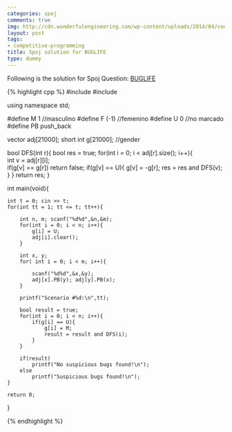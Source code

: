 ```yaml
---
categories: spoj
comments: true
img: http://cdn.wonderfulengineering.com/wp-content/uploads/2014/04/code-wallpaper-6.png
layout: post
tags:
- competitive-programming
title: Spoj solution for BUGLIFE
type: dummy
---
```


Following is the solution for Spoj Question: [BUGLIFE](http://www.spoj.com/problems/BUGLIFE/)

{% highlight cpp %}
#include <iostream>
#include <vector>
 
using namespace std;
 
#define M 1 //masculino
#define F (-1) //femenino
#define U 0 //no marcado
#define PB push_back
 
 
vector<int> adj[21000];
short int g[21000]; //gender
 
 
bool DFS(int r){
    bool res = true;
    for(int i = 0; i < adj[r].size(); i++){        
        int v = adj[r][i];          
        if(g[v] == g[r]) return false;
        if(g[v] == U){
            g[v] = -g[r];
            res = res and DFS(v);
        }
    }
    return res;
}
 
 
 
int main(void){
   
    int t = 0; cin >> t;
    for(int tt = 1; tt <= t; tt++){
   
        int n, m; scanf("%d%d",&n,&m);
        for(int i = 0; i < n; i++){
            g[i] = U;
            adj[i].clear();
        }
       
        int x, y;
        for( int i = 0; i < m; i++){
           
            scanf("%d%d",&x,&y);
            adj[x].PB(y); adj[y].PB(x);
        }    
   
        printf("Scenario #%d:\n",tt);
       
        bool result = true;
        for(int i = 0; i < n; i++){
            if(g[i] == U){
                g[i] = M;
                result = result and DFS(i);
            }
        }
       
        if(result)
            printf("No suspicious bugs found!\n");
        else
            printf("Suspicious bugs found!\n");
    }
 
    return 0;
}

{% endhighlight %}